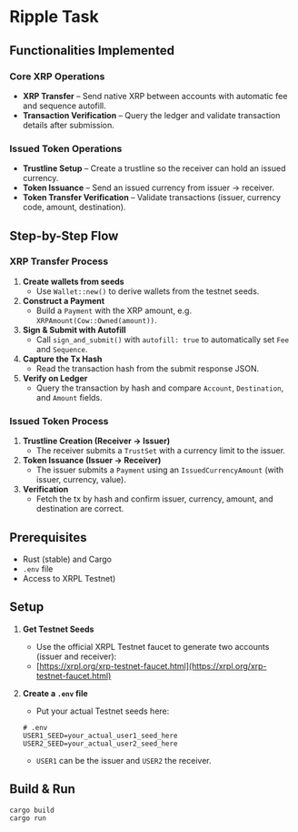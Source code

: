 # Ripple Task

## Functionalities Implemented

### Core XRP Operations
- **XRP Transfer** – Send native XRP between accounts with automatic fee and sequence autofill.
- **Transaction Verification** – Query the ledger and validate transaction details after submission.

### Issued Token Operations
- **Trustline Setup** – Create a trustline so the receiver can hold an issued currency.
- **Token Issuance** – Send an issued currency from issuer → receiver.
- **Token Transfer Verification** – Validate transactions (issuer, currency code, amount, destination).


## Step-by-Step Flow

### XRP Transfer Process
1.  **Create wallets from seeds**
    - Use `Wallet::new()` to derive wallets from the testnet seeds.
2.  **Construct a Payment**
    - Build a `Payment` with the XRP amount, e.g. `XRPAmount(Cow::Owned(amount))`.
3.  **Sign & Submit with Autofill**
    - Call `sign_and_submit()` with `autofill: true` to automatically set `Fee` and `Sequence`.
4.  **Capture the Tx Hash**
    - Read the transaction hash from the submit response JSON.
5.  **Verify on Ledger**
    - Query the transaction by hash and compare `Account`, `Destination`, and `Amount` fields.

### Issued Token Process
1.  **Trustline Creation (Receiver → Issuer)**
    - The receiver submits a `TrustSet` with a currency limit to the issuer.
2.  **Token Issuance (Issuer → Receiver)**
    - The issuer submits a `Payment` using an `IssuedCurrencyAmount` (with issuer, currency, value).
3.  **Verification**
    - Fetch the tx by hash and confirm issuer, currency, amount, and destination are correct.



## Prerequisites
- Rust (stable) and Cargo
- `.env` file 
- Access to XRPL Testnet)



## Setup

1.  **Get Testnet Seeds**
    - Use the official XRPL Testnet faucet to generate two accounts (issuer and receiver):
    - [https://xrpl.org/xrp-testnet-faucet.html](https://xrpl.org/xrp-testnet-faucet.html)

2.  **Create a `.env` file**
    - Put your actual Testnet seeds here:
    ```env
    # .env
    USER1_SEED=your_actual_user1_seed_here
    USER2_SEED=your_actual_user2_seed_here
    ```
    - `USER1` can be the issuer and `USER2` the receiver.


## Build & Run
```bash
cargo build
cargo run